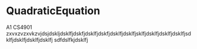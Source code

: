 QuadraticEquation
=================

A1 CS4901
zxvxzvzxvkzvjdsjdskljdsklfjdskfjdsklfjdskfjdsklfjdsklfjsklfjdsklfjdsklfjdsklfjsdklfjdsklfjdsklfjdsklfj
sdfdslfkjdsklfj
